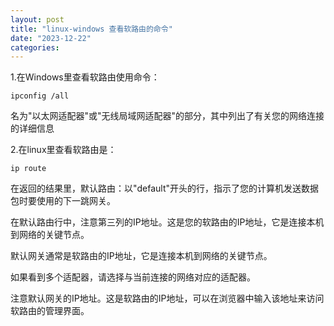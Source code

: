 ```yaml
---
layout: post
title: "linux-windows 查看软路由的命令"
date: "2023-12-22"
categories: 
---
```

<p>1.在Windows里查看软路由使用命令：</p>

<pre>
<code>ipconfig /all</code>
</pre>

<p>名为&quot;以太网适配器&quot;或&quot;无线局域网适配器&quot;的部分，其中列出了有关您的网络连接的详细信息</p>

<p>2.在linux里查看软路由是：</p>

<pre>
<code>ip route</code></pre>

<p>在返回的结果里，默认路由：以&quot;default&quot;开头的行，指示了您的计算机发送数据包时要使用的下一跳网关。</p>

<p>在默认路由行中，注意第三列的IP地址。这是您的软路由的IP地址，它是连接本机到网络的关键节点。</p>

<p>默认网关通常是软路由的IP地址，它是连接本机到网络的关键节点。</p>

<p>如果看到多个适配器，请选择与当前连接的网络对应的适配器。</p>

<p>注意默认网关的IP地址。这是软路由的IP地址，可以在浏览器中输入该地址来访问软路由的管理界面。</p>

<p>&nbsp;</p>

